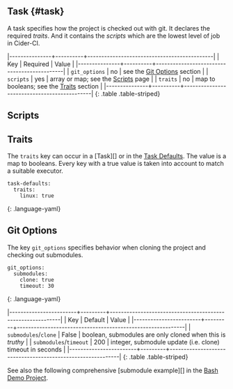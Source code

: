 ## Task {#task}

A task specifies how the project is checked out with git. It declares the
required _traits_. And it contains the _scripts_ which are the lowest level of
job in Cider-CI. 

|---------------+----------+---------------------------------------------|
| Key           | Required | Value                                       |
|---------------+----------+---------------------------------------------|
| `git_options` | no       | see the [Git Options][] section             |
| `scripts`     | yes      | array or map; see the [Scripts][] page      |
| `traits`      | no       | map to booleans; see the [Traits][] section |
|---------------+----------+---------------------------------------------|
{: .table .table-striped}


## Scripts 

## Traits 

The `traits` key can occur in a [Task][] or in the [Task
Defaults][].  The value is a map to booleans. Every key with
a true value is taken into account to match a suitable executor. 

    task-defaults:
      traits:
        linux: true
  {: .language-yaml}



## Git Options  

The key `git_options` specifies behavior when cloning the project and checking
out submodules.

    git_options: 
      submodules: 
        clone: true 
        timeout: 30
  {: .language-yaml}

 
|------------------------+---------+------------------------------------------------------------|
| Key                    | Default | Value                                                      |
|------------------------+---------+------------------------------------------------------------|
| `submodules`/`clone`   | False   | boolean, submodules are only cloned when this is _truthy_  |
| `submodules`/`timeout` | 200     | integer, submodule update (i.e. clone)  timeout in seconds |
|------------------------+---------+------------------------------------------------------------|
{: .table .table-striped}

See also the following comprehensive [submodule example][] in the [Bash Demo Project][].


  [Git Options]: #git-options
  [Traits]: #traits
  [Scripts]: scripts.html
  [Task Defaults]: /project_configuration/specification/#task-defaults
  [Bash Demo Project]: https://github.com/cider-ci/cider-ci_demo-project-bash

